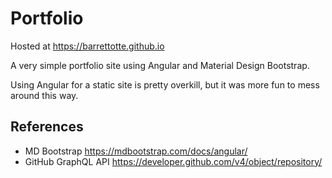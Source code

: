 # Portfolio

Hosted at https://barrettotte.github.io


A very simple portfolio site using Angular and Material Design Bootstrap.

Using Angular for a static site is pretty overkill, but it was more fun to mess around this way.


## References
- MD Bootstrap https://mdbootstrap.com/docs/angular/
- GitHub GraphQL API https://developer.github.com/v4/object/repository/
